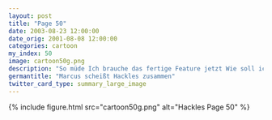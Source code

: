 ```yaml
---
layout: post
title: "Page 50"
date: 2003-08-23 12:00:00
date_orig: 2001-08-08 12:00:00
categories: cartoon
my_index: 50
image: cartoon50g.png
description: "So müde Ich brauche das fertige Feature jetzt Wie soll ich etwas vermarkten wenn ihr faulen Programmierer nicht in der Lage seid BLAH BLAH BLAH Kann meine Augen kaum offen halten BLAH BLAH BLAH Ich hasse meine Mitarbeiter Marcus Hackles"
germantitle: "Marcus scheißt Hackles zusammen"
twitter_card_type: summary_large_image
---
```


{% include figure.html src="cartoon50g.png" alt="Hackles Page 50"  %}
